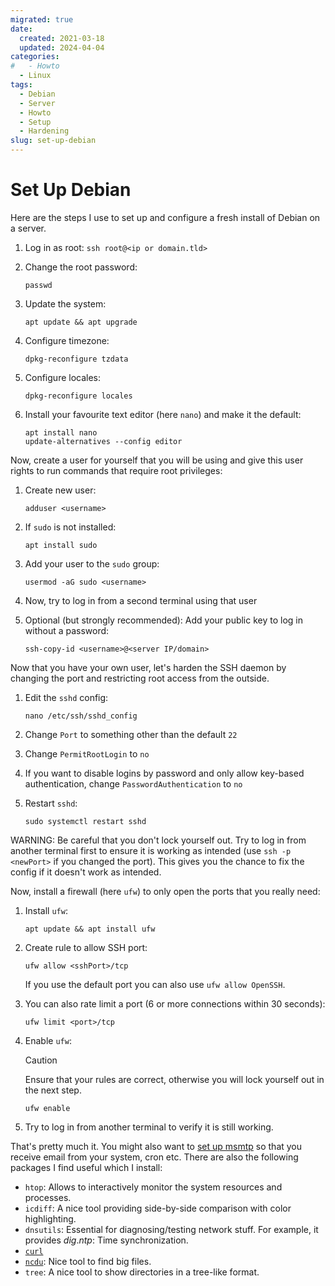 ```yaml
---
migrated: true
date:
  created: 2021-03-18
  updated: 2024-04-04
categories:
#   - Howto
  - Linux
tags:
  - Debian
  - Server
  - Howto
  - Setup
  - Hardening
slug: set-up-debian
---
```


# Set Up Debian

Here are the steps I use to set up and configure a fresh install of Debian on a server.

<!-- more -->

1. Log in as root: `ssh root@<ip or domain.tld>`

2. Change the root password:

    ```shell
    passwd
    ```

3. Update the system:

    ```shell
    apt update && apt upgrade
    ```

4. Configure timezone:

    ```shell
    dpkg-reconfigure tzdata
    ```

5. Configure locales:

    ```shell
    dpkg-reconfigure locales
    ```

6. Install your favourite text editor (here `nano`) and make it the default:

    ```shell
    apt install nano
    update-alternatives --config editor
    ```

Now, create a user for yourself that you will be using and give this user rights to run commands that require root privileges:

1. Create new user:

    ```shell
    adduser <username>
    ```

2. If `sudo` is not installed:

    ```shell
    apt install sudo
    ```

3. Add your user to the `sudo` group:

    ```shell
    usermod -aG sudo <username>
    ```

4. Now, try to log in from a second terminal using that user

5. Optional (but strongly recommended): Add your public key to log in without a password:

    ```shell
    ssh-copy-id <username>@<server IP/domain>
    ```

Now that you have your own user, let's harden the SSH daemon by changing the port and restricting root access from the outside.

1. Edit the `sshd` config:

    ```shell
    nano /etc/ssh/sshd_config
    ```

2. Change `Port` to something other than the default `22`

3. Change `PermitRootLogin` to `no`

4. If you want to disable logins by password and only allow key-based authentication, change `PasswordAuthentication` to `no`

5. Restart `sshd`:

    ```shell
    sudo systemctl restart sshd
    ```

WARNING: Be careful that you don't lock yourself out.
Try to log in from another terminal first to ensure it is working as intended (use `ssh -p <newPort>` if you changed the port).
This gives you the chance to fix the config if it doesn't work as intended.

Now, install a firewall (here `ufw`) to only open the ports that you really need:

1. Install `ufw`:

    ```shell
    apt update && apt install ufw
    ```

2. Create rule to allow SSH port:

    ```shell
    ufw allow <sshPort>/tcp
    ```

    If you use the default port you can also use `ufw allow OpenSSH`.

3. You can also rate limit a port (6 or more connections within 30 seconds):

    ```shell
    ufw limit <port>/tcp
    ```

4. Enable `ufw`:

    > [!CAUTION]
    > Ensure that your rules are correct, otherwise you will lock yourself out in the next step.

    ```shell
    ufw enable
    ```

5. Try to log in from another terminal to verify it is still working.

That's pretty much it.
You might also want to [set up msmtp](./setting-up-msmtp.md) so that you receive email from your system, cron etc.
There are also the following packages I find useful which I install:

- `htop`: Allows to interactively monitor the system resources and processes.
- `icdiff`: A nice tool providing side-by-side comparison with color highlighting.
- `dnsutils`: Essential for diagnosing/testing network stuff.
    For example, it provides _dig_._ntp_: Time synchronization.
- [`curl`](https://curl.se/)
- [`ncdu`](https://dev.yorhel.nl/ncdu): Nice tool to find big files.
- `tree`: A nice tool to show directories in a tree-like format.

